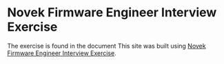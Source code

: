 # Novek Firmware Engineer Interview Exercise
The exercise is found in the document This site was built using [Novek Firmware Engineer Interview Exercise]().
